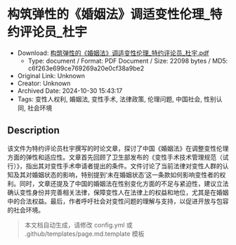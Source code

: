 # 构筑弹性的《婚姻法》调适变性伦理_特约评论员_杜宇

- Download: [构筑弹性的《婚姻法》调适变性伦理_特约评论员_杜宇.pdf](构筑弹性的《婚姻法》调适变性伦理_特约评论员_杜宇.pdf)
    - Type: document / Format: PDF Document / Size: 22098 bytes / MD5: c6f263e699ce769269a20e0cf38a9be2
- Original Link: Unknown
- Creator: Unknown
- Archived Date: 2024-10-30 15:43:17
- Tags: 变性人权利, 婚姻法, 变性手术, 法律政策, 伦理问题, 中国社会, 性别认同, 社会环境

## Description

该文件为特约评论员杜宇撰写的时论文章，探讨了中国《婚姻法》在调整变性伦理方面的弹性和适应性。文章首先回顾了卫生部发布的《变性手术技术管理规范（试行）》，指出其对变性手术申请者提出的条件。文件讨论了当前法律对变性人群的认知及其对婚姻状态的影响，特别提到‘未在婚姻状态’这一条款如何影响变性者的权利。同时，文章还提及了中国的婚姻法在性别变化方面的不足与紧迫性，建议立法确认变性身份并完善相关法律，保障变性人在法律上的权益和地位，尤其是在婚姻中的合法权益。最后，作者呼吁社会对变性问题的理解与支持，以促进开放与包容的社会环境。

> 本文档自动生成，请修改 config.yml 或 .github/templates/page.md.template 模板
